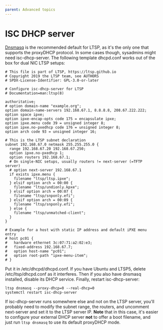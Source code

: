 ```yaml
---
parent: Advanced topics
---
```


# ISC DHCP server

[Dnsmasq](https://github.com/ltsp/ltsp/blob/master/docs/ltsp-dnsmasq.8.md) is the recommended default for LTSP, as it's the only one that supports the proxyDHCP protocol.
In some cases though, sysadmins might need isc-dhcp-server. The following template dhcpd.conf works out of the box for dual NIC LTSP setups:

```shell
# This file is part of LTSP, https://ltsp.github.io
# Copyright 2019 the LTSP team, see AUTHORS
# SPDX-License-Identifier: GPL-3.0-or-later

# Configure isc-dhcp-server for LTSP
# Documentation=man:ltsp(8)

authoritative;
# option domain-name "example.org";
option domain-name-servers 192.168.67.1, 8.8.8.8, 208.67.222.222;
option space ipxe;
option ipxe-encap-opts code 175 = encapsulate ipxe;
option ipxe.menu code 39 = unsigned integer 8;
option ipxe.no-pxedhcp code 176 = unsigned integer 8;
option arch code 93 = unsigned integer 16;

# This is the LTSP subnet declaration
subnet 192.168.67.0 netmask 255.255.255.0 {
  range 192.168.67.20 192.168.67.250;
  option ipxe.no-pxedhcp 1;
  option routers 192.168.67.1;
  # On single-NIC setups, usually routers != next-server (=TFTP server)
  # option next-server 192.168.67.1
  if exists ipxe.menu {
    filename "ltsp/ltsp.ipxe";
  } elsif option arch = 00:00 {
    filename "ltsp/undionly.kpxe";
  } elsif option arch = 00:07 {
    filename "ltsp/snponly.efi";
  } elsif option arch = 00:09 {
    filename "ltsp/snponly.efi";
  } else {
    filename "ltsp/unmatched-client";
  }
}

# Example for a host with static IP address and default iPXE menu entry
# host pc01 {
#   hardware ethernet 3c:07:71:a2:02:e3;
#   fixed-address 192.168.67.7;
#   option host-name "pc01";
#   option root-path "ipxe-menu-item";
# }
```

Put it in /etc/dhcpd/dhcpd.conf. If you have Ubuntu and LTSP5, delete /etc/ltsp/dhcpd.conf as it interferes. Then if you also have dnsmasq installed, disable its DHCP service. Finally, restart isc-dhcp-server:

```shell
ltsp dnsmasq --proxy-dhcp=0 --real-dhcp=0
systemctl restart isc-dhcp-server
```

If isc-dhcp-server runs somewhere else and not on the LTSP server, you'll probably need to modify the subnet range, the routers, and uncomment next-server and set it to the LTSP server IP. **Note** that in this case, it's easier to configure your external DHCP server **not** to offer a boot filename, and just run `ltsp dnsmasq` to use its default proxyDHCP mode.
